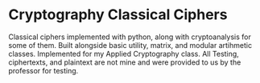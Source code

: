 # Cryptography Classical Ciphers
Classical ciphers implemented with python, along with cryptoanalysis for some of them. Built alongside basic utility, matrix, and modular artihmetic classes. Implemented for my Applied Cryptography class. All Testing, ciphertexts, and plaintext are not mine and were provided to us by the professor for testing. 
